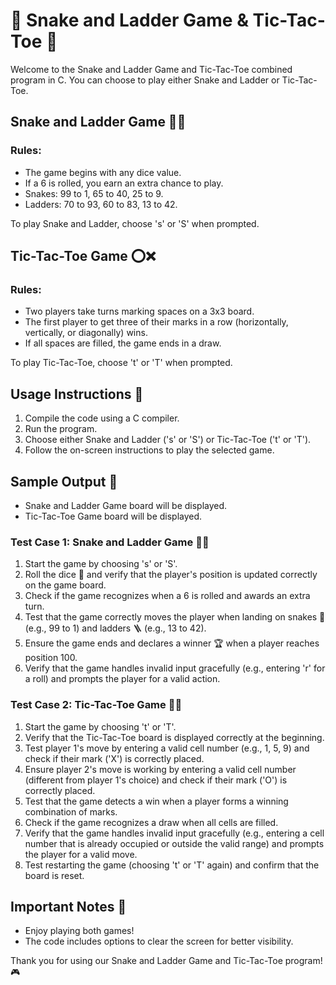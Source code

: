 # 🐍 Snake and Ladder Game & Tic-Tac-Toe 🎲

Welcome to the Snake and Ladder Game and Tic-Tac-Toe combined program in C. You can choose to play either Snake and Ladder or Tic-Tac-Toe.

## Snake and Ladder Game 🐍🎲

### Rules:
- The game begins with any dice value.
- If a 6 is rolled, you earn an extra chance to play.
- Snakes: 99 to 1, 65 to 40, 25 to 9.
- Ladders: 70 to 93, 60 to 83, 13 to 42.

To play Snake and Ladder, choose 's' or 'S' when prompted.

## Tic-Tac-Toe Game ⭕❌

### Rules:
- Two players take turns marking spaces on a 3x3 board.
- The first player to get three of their marks in a row (horizontally, vertically, or diagonally) wins.
- If all spaces are filled, the game ends in a draw.

To play Tic-Tac-Toe, choose 't' or 'T' when prompted.

## Usage Instructions 🚀

1. Compile the code using a C compiler.
2. Run the program.
3. Choose either Snake and Ladder ('s' or 'S') or Tic-Tac-Toe ('t' or 'T').
4. Follow the on-screen instructions to play the selected game.

## Sample Output 📝

- Snake and Ladder Game board will be displayed.
- Tic-Tac-Toe Game board will be displayed.

### Test Case 1: Snake and Ladder Game 🐍🎲

1.  Start the game by choosing 's' or 'S'.
2.  Roll the dice 🎲 and verify that the player's position is updated correctly on the game board.
3.  Check if the game recognizes when a 6 is rolled and awards an extra turn.
4.  Test that the game correctly moves the player when landing on snakes 🐍 (e.g., 99 to 1) and ladders 🪜 (e.g., 13 to 42).
5.  Ensure the game ends and declares a winner 🏆 when a player reaches position 100.
6.  Verify that the game handles invalid input gracefully (e.g., entering 'r' for a roll) and prompts the player for a valid action.

### Test Case 2: Tic-Tac-Toe Game 🎯🧡

1.  Start the game by choosing 't' or 'T'.
2.  Verify that the Tic-Tac-Toe board is displayed correctly at the beginning.
3.  Test player 1's move by entering a valid cell number (e.g., 1, 5, 9) and check if their mark ('X') is correctly placed.
4.  Ensure player 2's move is working by entering a valid cell number (different from player 1's choice) and check if their mark ('O') is correctly placed.
5.  Test that the game detects a win when a player forms a winning combination of marks.
6.  Check if the game recognizes a draw when all cells are filled.
7.  Verify that the game handles invalid input gracefully (e.g., entering a cell number that is already occupied or outside the valid range) and prompts the player for a valid move.
8.  Test restarting the game (choosing 't' or 'T' again) and confirm that the board is reset.

## Important Notes 📌

- Enjoy playing both games!
- The code includes options to clear the screen for better visibility.

Thank you for using our Snake and Ladder Game and Tic-Tac-Toe program! 🎮
